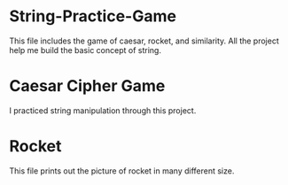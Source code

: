 # String-Practice-Game

This file includes the game of caesar, rocket, and similarity. All the project help me build the basic concept of string.

# Caesar Cipher Game

I practiced string manipulation through this project.

# Rocket

This file prints out the picture of rocket in many different size.
